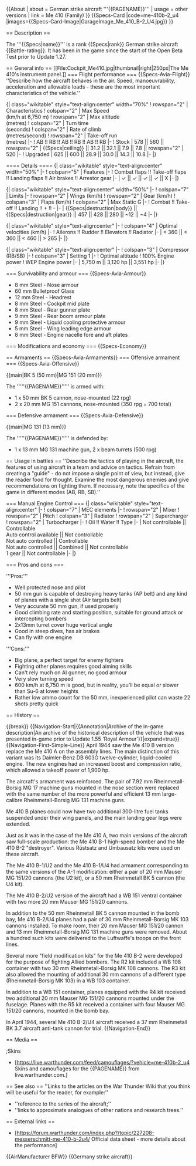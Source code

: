 {{About
| about = German strike aircraft '''{{PAGENAME}}'''
| usage = other versions
| link = Me 410 (Family)
}}
{{Specs-Card
|code=me-410b-2_u4
|images={{Specs-Card-Image|GarageImage_Me_410_B-2_U4.jpg}}
}}

== Description ==

<!-- ''In the description, the first part should be about the history of and the creation and combat usage of the aircraft, as well as its key features. In the second part, tell the reader about the aircraft in the game. Insert a screenshot of the vehicle, so that if the novice player does not remember the vehicle by name, he will immediately understand what kind of vehicle the article is talking about.'' -->

The '''{{Specs|name}}''' is a rank {{Specs|rank}} German strike aircraft {{Battle-rating}}. It has been in the game since the start of the Open Beta Test prior to Update 1.27.

== General info ==
[[File:Cockpit_Me410.jpg|thumbnail|right|250px|The Me 410's instrument panel.]]
=== Flight performance ===
{{Specs-Avia-Flight}}
''Describe how the aircraft behaves in the air. Speed, manoeuvrability, acceleration and allowable loads - these are the most important characteristics of the vehicle.''

{| class="wikitable" style="text-align:center" width="70%"
! rowspan="2" | Characteristics
! colspan="2" | Max Speed<br>(km/h at 6,750 m)
! rowspan="2" | Max altitude<br>(metres)
! colspan="2" | Turn time<br>(seconds)
! colspan="2" | Rate of climb<br>(metres/second)
! rowspan="2" | Take-off run<br>(metres)
|-
! AB !! RB !! AB !! RB !! AB !! RB
|-
! Stock
| 578 || 560 || rowspan="2" | {{Specs|ceiling}} || 31.2 || 32.1 || 7.9 || 7.8 || rowspan="2" | 520
|-
! Upgraded
| 625 || 600 || 28.9 || 30.0 || 14.3 || 10.8
|-
|}

==== Details ====
{| class="wikitable" style="text-align:center" width="50%"
|-
! colspan="5" | Features
|-
! Combat flaps !! Take-off flaps !! Landing flaps !! Air brakes !! Arrestor gear
|-
| ✓ || ✓ || ✓ || ✓ || X <!-- ✓ -->
|-
|}

{| class="wikitable" style="text-align:center" width="50%"
|-
! colspan="7" | Limits
|-
! rowspan="2" | Wings (km/h)
! rowspan="2" | Gear (km/h)
! colspan="3" | Flaps (km/h)
! colspan="2" | Max Static G
|-
! Combat !! Take-off !! Landing !! + !! -
|-
| {{Specs|destruction|body}} || {{Specs|destruction|gear}} || 457 || 428 || 280 || ~12 || ~4
|-
|}

{| class="wikitable" style="text-align:center"
|-
! colspan="4" | Optimal velocities (km/h)
|-
! Ailerons !! Rudder !! Elevators !! Radiator
|-
| < 360 || < 360 || < 460 || > 265
|-
|}

{| class="wikitable" style="text-align:center"
|-
! colspan="3" | Compressor (RB/SB)
|-
! colspan="3" | Setting 1
|-
! Optimal altitude
! 100% Engine power
! WEP Engine power
|-
| 5,750 m || 3,120 hp || 3,551 hp
|-
|}

=== Survivability and armour ===
{{Specs-Avia-Armour}}

<!-- ''Examine the survivability of the aircraft. Note how vulnerable the structure is and how secure the pilot is, whether the fuel tanks are armoured, etc. Describe the armour, if there is any, and also mention the vulnerability of other critical aircraft systems.'' -->

- 8 mm Steel - Nose armour
- 60 mm Bulletproof Glass
- 12 mm Steel - Headrest
- 8 mm Steel - Cockpit mid plate
- 8 mm Steel - Rear gunner plate
- 9 mm Steel - Rear boom armour plate
- 9 mm Steel - Liquid cooling protective armour
- 5 mm Steel - Wing leading edge armour
- 8 mm Steel - Engine nacelle fore and aft plates

=== Modifications and economy ===
{{Specs-Economy}}

== Armaments ==
{{Specs-Avia-Armaments}}
=== Offensive armament ===
{{Specs-Avia-Offensive}}

<!-- ''Describe the offensive armament of the aircraft, if any. Describe how effective the cannons and machine guns are in a battle, and also what belts or drums are better to use. If there is no offensive weaponry, delete this subsection.'' -->

{{main|BK 5 (50 mm)|MG 151 (20 mm)}}

The '''''{{PAGENAME}}''''' is armed with:

- 1 x 50 mm BK 5 cannon, nose-mounted (22 rpg)
- 2 x 20 mm MG 151 cannons, nose-mounted (350 rpg = 700 total)

=== Defensive armament ===
{{Specs-Avia-Defensive}}

<!-- ''Defensive armament with turret machine guns or cannons, crewed by gunners. Examine the number of gunners and what belts or drums are better to use. If defensive weaponry is not available, remove this subsection.'' -->

{{main|MG 131 (13 mm)}}

The '''''{{PAGENAME}}''''' is defended by:

- 1 x 13 mm MG 131 machine gun, 2 x beam turrets (500 rpg)

== Usage in battles ==
''Describe the tactics of playing in the aircraft, the features of using aircraft in a team and advice on tactics. Refrain from creating a "guide" - do not impose a single point of view, but instead, give the reader food for thought. Examine the most dangerous enemies and give recommendations on fighting them. If necessary, note the specifics of the game in different modes (AB, RB, SB).''

=== Manual Engine Control ===
{| class="wikitable" style="text-align:center"
|-
! colspan="7" | MEC elements
|-
! rowspan="2" | Mixer
! rowspan="2" | Pitch
! colspan="3" | Radiator
! rowspan="2" | Supercharger
! rowspan="2" | Turbocharger
|-
! Oil !! Water !! Type
|-
| Not controllable || Controllable<br>Auto control available || Not controllable<br>Not auto controlled || Controllable<br>Not auto controlled || Combined || Not controllable<br>1 gear || Not controllable
|-
|}

=== Pros and cons ===

<!-- ''Summarise and briefly evaluate the vehicle in terms of its characteristics and combat effectiveness. Mark its pros and cons in the bulleted list. Try not to use more than 6 points for each of the characteristics. Avoid using categorical definitions such as "bad", "good" and the like - use substitutions with softer forms such as "inadequate" and "effective".'' -->

'''Pros:'''

- Well protected nose and pilot
- 50 mm gun is capable of destroying heavy tanks (AP belt) and any kind of planes with a single shot (Air targets belt)
- Very accurate 50 mm gun, if used properly
- Good climbing rate and starting position, suitable for ground attack or intercepting bombers
- 2x13mm turret cover huge vertical angle
- Good in steep dives, has air brakes
- Can fly with one engine

'''Cons:'''

- Big plane, a perfect target for enemy fighters
- Fighting other planes requires good aiming skills
- Can't rely much on AI gunner, no good armour
- Very slow turning speed
- 600 km/h at 6,750 m is good, but in reality, you'll be equal or slower than Su-6 at lower heights
- Rather low ammo count for the 50 mm, inexperienced pilot can waste 22 shots pretty quick

== History ==

<!-- ''Describe the history of the creation and combat usage of the aircraft in more detail than in the introduction. If the historical reference turns out to be too long, take it to a separate article, taking a link to the article about the vehicle and adding a block "/History" (example: <nowiki>https://wiki.warthunder.com/(Vehicle-name)/History</nowiki>) and add a link to it here using the <code>main</code> template. Be sure to reference text and sources by using <code><nowiki><ref></ref></nowiki></code>, as well as adding them at the end of the article with <code><nowiki><references /></nowiki></code>. This section may also include the vehicle's dev blog entry (if applicable) and the in-game encyclopedia description (under <code><nowiki>=== In-game description ===</nowiki></code>, also if applicable).'' -->

{{break}}
{{Navigation-Start|{{Annotation|Archive of the in-game description|An archive of the historical description of the vehicle that was presented in-game prior to Update 1.55 'Royal Armour'}}|expand=true}}
{{Navigation-First-Simple-Line}}
April 1944 saw the Me 410 B version replace the Me 410 A on the assembly lines. The main distinction of this variant was its Daimler-Benz DB 603G twelve-cylinder, liquid-cooled engine. The new engines had an increased boost and compression ratio, which allowed a takeoff power of 1,900 hp.

The aircraft's armament was reinforced. The pair of 7.92 mm Rheinmetall-Borsig MG 17 machine guns mounted in the nose section were replaced with the same number of the more powerful and efficient 13 mm large-calibre Rheinmetall-Borsig MG 131 machine guns.

Me 410 B planes could now have two additional 300-litre fuel tanks suspended under their wing panels, and the main landing gear legs were extended.

Just as it was in the case of the Me 410 A, two main versions of the aircraft saw full-scale production: the Me 410 B-1 high-speed bomber and the Me 410 B-2 "destroyer". Various Rüstsatz and Umbausatz kits were used on these aircraft.

The Me 410 B-1/U2 and the Me 410 B-1/U4 had armament corresponding to the same versions of the A-1 modification: either a pair of 20 mm Mauser MG 151/20 cannons (the U2 kit), or a 50 mm Rheinmetall BK 5 cannon (the U4 kit).

The Me 410 B-2/U2 version of the aircraft had a WB 151 ventral container with two more 20 mm Mauser MG 151/20 cannons.

In addition to the 50 mm Rheinmetall BK 5 cannon mounted in the bomb bay, Me 410 B-2/U4 planes had a pair of 30 mm Rheinmetall-Borsig MK 103 cannons installed. To make room, their 20 mm Mauser MG 151/20 cannon and 13 mm Rheinmetall-Borsig MG 131 machine guns were removed. About a hundred such kits were delivered to the Luftwaffe's troops on the front lines.

Several more "field modification kits" for the Me 410 B-2 were developed for the purpose of fighting Allied bombers. The R2 kit included a WB 108 container with two 30 mm Rheinmetall-Borsig MK 108 cannons. The R3 kit also allowed the mounting of additional 30 mm cannons of a different type (Rheinmetall-Borsig MK 103) in a WB 103 container.

In addition to a WB 151 container, planes equipped with the R4 kit received two additional 20 mm Mauser MG 151/20 cannons mounted under the fuselage. Planes with the R5 kit received a container with four Mauser MG 151/20 cannons, mounted in the bomb bay.

In April 1944, several Me 410 B-2/U4 aircraft received a 37 mm Rheinmetall BK 3.7 aircraft anti-tank cannon for trial.
{{Navigation-End}}

== Media ==

<!-- ''Excellent additions to the article would be video guides, screenshots from the game, and photos.'' -->

;Skins

- [https://live.warthunder.com/feed/camouflages/?vehicle=me-410b-2_u4 Skins and camouflages for the {{PAGENAME}} from live.warthunder.com.]

== See also ==
''Links to the articles on the War Thunder Wiki that you think will be useful for the reader, for example:''

- ''reference to the series of the aircraft;''
- ''links to approximate analogues of other nations and research trees.''

== External links ==

<!--''Paste links to sources and external resources, such as:''
* ''topic on the official game forum;''
* ''other literature.''-->

- [https://forum.warthunder.com/index.php?/topic/227208-messerschmitt-me-410-b-2u4/ Official data sheet - more details about the performance]

{{AirManufacturer BFW}}
{{Germany strike aircraft}}
